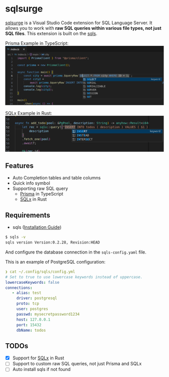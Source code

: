 # sqlsurge

[sqlsurge](https://marketplace.visualstudio.com/items?itemName=senken.sqlsurge) is a Visual Studio Code extension for SQL Language Server. It allows you to work with **raw SQL queries within various file types, not just SQL files**. This extension is built on the [sqls](https://github.com/lighttiger2505/sqls).

Prisma Example in TypeScript:
![Alt text](resources/screenshot-ts.png)

SQLx Example in Rust:
![Alt text](resources/screenshot-rs.png)

## Features

- Auto Completion tables and table columns
- Quick info symbol
- Supporting raw SQL query
  - [Prisma](https://www.prisma.io/docs/orm/prisma-client/queries/raw-database-access/raw-queries) in TypeScript
  - [SQLx](https://github.com/launchbadge/sqlx) in Rust

## Requirements

- sqls ([Installation Guide](https://github.com/sqls-server/sqls?tab=readme-ov-file#installation))

```bash
$ sqls -v
sqls version Version:0.2.28, Revision:HEAD
```

And configure the database connection in the `sqls-config.yaml` file.

This is an example of PostgreSQL configuration:

```yaml
❯ cat ~/.config/sqls/config.yml
# Set to true to use lowercase keywords instead of uppercase.
lowercaseKeywords: false
connections:
   - alias: test
     driver: postgresql
     proto: tcp
     user: postgres
     passwd: mysecretpassword1234
     host: 127.0.0.1
     port: 15432
     dbName: todos
```

## TODOs

- [x] Support for [SQLx](https://github.com/launchbadge/sqlx) in Rust
- [ ] Support to custom raw SQL queries, not just Prisma and SQLx
- [ ] Auto install sqls if not found
